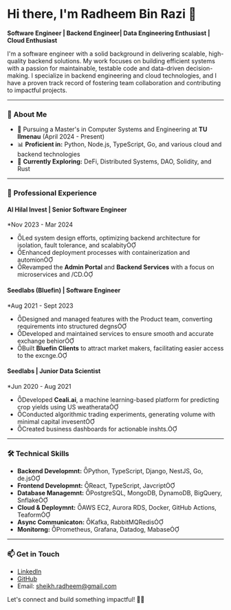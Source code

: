 # Hi there, I'm Radheem Bin Razi 👋
**Software Engineer | Backend Engineer| Data Engineering Enthusiast | Cloud Enthusiast**

I'm a software engineer with a solid background in delivering scalable, high-quality backend solutions. My work focuses on building efficient systems with a passion for maintainable, testable code and data-driven decision-making. I specialize in backend engineering and cloud technologies, and I have a proven track record of fostering team collaboration and contributing to impactful projects.

---

### 🌟 **About Me**
- 🔧 Pursuing a Master's in Computer Systems and Engineering at **TU Ilmenau** (April 2024 - Present)
- 📊 **Proficient in:** Python, Node.js, TypeScript, Go, and various cloud and backend technologies
- 🌱 **Currently Exploring:** DeFi, Distributed Systems, DAO, Solidity, and Rust

---

### 💼 **Professional Experience**

#### **Al Hilal Invest** | Senior Software Engineer  
*Nov 2023 - Mar 2024  
- Led system design efforts, optimizing backend architecture for isolation, fault tolerance, and scalabity
- Enhanced deployment processes with containerization and automion
- Revamped the **Admin Portal** and **Backend Services** with a focus on microservices and /CD.

#### **Seedlabs (Bluefin)** | Software Engineer  
*Aug 2021 - Sept 2023  
- Designed and managed features with the Product team, converting requirements into structured degns
- Developed and maintained services to ensure smooth and accurate exchange behior
- Built **Bluefin Clients** to attract market makers, facilitating easier access to the excnge.

#### **Seedlabs** | Junior Data Scientist  
*Jun 2020 - Aug 2021  
- Developed **Ceali.ai**, a machine learning-based platform for predicting crop yields using US weatherata
- Conducted algorithmic trading experiments, generating volume with minimal capital invesent
- Created business dashboards for actionable inshts.

---

### 🛠️ **Technical Skills**

- **Backend Developmnt:** Python, TypeScript, Django, NestJS, Go, de.js
- **Frontend Developmnt:** React, TypeScript, Javcript
- **Database Managemnt:** PostgreSQL, MongoDB, DynamoDB, BigQuery, Snflake
- **Cloud & Deploymnt:** AWS EC2, Aurora RDS, Docker, GitHub Actions, Teaform
- **Async Communicaton:** Kafka, RabbitMQRedis
- **Monitorng:** Prometheus, Grafana, Datadog, Mabase

---

### 📫 **Get in Touch**

- [LinkedIn](https://www.linkedin.com/in/radheem-razi/)
- [GitHub](https://github.com/radheem)
- Email: [sheikh.radheem@gmail.com](mailto:sheikh.radheem@gmail.com)

Let's connect and build something impactful! 👨‍💻
